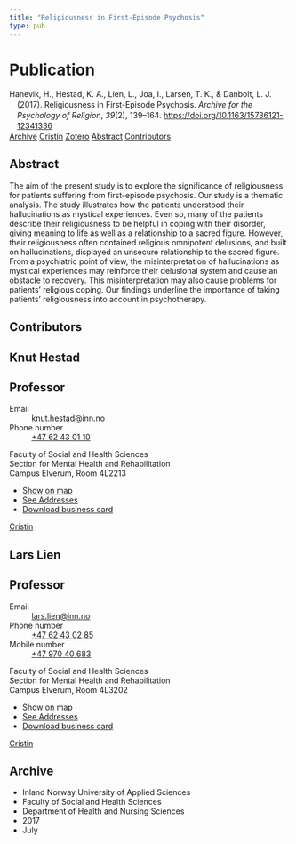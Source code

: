 ```yaml
---
title: "Religiousness in First-Episode Psychosis"
type: pub
---
```

<h1>Publication</h1>
<article id="csl-bib-container-K6W65G78" class="csl-bib-container">
  <div class="csl-bib-body" style="line-height: 1.35; padding-left: 1em; text-indent:-1em;">
  <div class="csl-entry">Hanevik, H., Hestad, K. A., Lien, L., Joa, I., Larsen, T. K., &amp; Danbolt, L. J. (2017). Religiousness in First-Episode Psychosis. <i>Archive for the Psychology of Religion</i>, <i>39</i>(2), 139&#x2013;164. <a href="https://doi.org/10.1163/15736121-12341336">https://doi.org/10.1163/15736121-12341336</a></div>
</div>
  <div class="csl-bib-buttons">
    <a href="#taxonomy-article-K6W65G78" class="csl-bib-button">Archive</a>
    <a href="https://app.cristin.no/results/show.jsf?id=1483496" alt="Cristin URL" class="csl-bib-button">Cristin</a>
    <a href="http://zotero.org/groups/5022929/items/K6W65G78" alt="Zotero URL" class="csl-bib-button">Zotero</a>
    <a href="#abstract-article-K6W65G78" class="csl-bib-button">Abstract</a>
    <a href="#contributors-article-K6W65G78" class="csl-bib-button">Contributors</a>
  </div>
  <div id="csl-bib-meta-container-K6W65G78"></div>
</article>
<div id="csl-bib-meta-K6W65G78" class="csl-bib-meta">
  <article id="abstract-article-K6W65G78" class="abstract-article">
    <h1>Abstract</h1>
    The aim of the present study is to explore the significance of religiousness for patients suffering from first-episode psychosis. Our study is a thematic analysis. The study illustrates how the patients understood their hallucinations as mystical experiences. Even so, many of the patients describe their religiousness to be helpful in coping with their disorder, giving meaning to life as well as a relationship to a sacred figure. However, their religiousness often contained religious omnipotent delusions, and built on hallucinations, displayed an unsecure relationship to the sacred figure. From a psychiatric point of view, the misinterpretation of hallucinations as mystical experiences may reinforce their delusional system and cause an obstacle to recovery. This misinterpretation may also cause problems for patients’ religious coping. Our findings underline the importance of taking patients’ religiousness into account in psychotherapy.
  </article>
  <article id="contributors-article-K6W65G78" class="contributors-article">
    <h1>Contributors</h1>
    <div class="personas">
<div class="vrtx-hinn-person-card">
<div class="photo">
<i class="lar la-user-circle missing-person"></i>
</div>
<div class="info">
<hgroup><h1>Knut Hestad</h1>
<h2>Professor</h2>
</hgroup><dl>
<dt>Email</dt>
<dd>
<a href="mailto:knut.hestad@inn.no">knut.hestad@inn.no</a>
</dd>
<dt>Phone number</dt>
<dd><a href="tel:+4762430110">
+47 62 43 01 10
</a></dd>
</dl>
<p>
Faculty of Social and Health Sciences<br>
Section for Mental Health and Rehabilitation<br>
Campus Elverum,
Room 4L2213
</p>
<ul class="vrtx-hinn-links">
<li><a href="https://www.google.com/maps?q=60.88177,11.53669">Show on map</a></li>
<li><a href="https://www.inn.no/english/find-an-employee/knut-hestad.html#vrtx-hinn-addresses">See Addresses</a></li>
<li><a href="https://www.inn.no/english/find-an-employee/knut-hestad.html?vrtx=vcf">Download business card</a></li>
</ul>
</div>
</div>
<a href="https://app.cristin.no/persons/show.jsf?id=43557" alt="Cristin URL" class="personas-cristin">Cristin</a>
</div> <div class="personas">
<div class="vrtx-hinn-person-card">
<div class="photo">
<i class="lar la-user-circle missing-person"></i>
</div>
<div class="info">
<hgroup><h1>Lars Lien</h1>
<h2>Professor</h2>
</hgroup><dl>
<dt>Email</dt>
<dd>
<a href="mailto:lars.lien@inn.no">lars.lien@inn.no</a>
</dd>
<dt>Phone number</dt>
<dd><a href="tel:+4762430285">
+47 62 43 02 85
</a></dd>
<dt>Mobile number</dt>
<dd><a href="tel:+4797040683">
+47 970 40 683
</a></dd>
</dl>
<p>
Faculty of Social and Health Sciences<br>
Section for Mental Health and Rehabilitation<br>
Campus Elverum,
Room 4L3202
</p>
<ul class="vrtx-hinn-links">
<li><a href="https://www.google.com/maps?q=60.88177,11.53669">Show on map</a></li>
<li><a href="https://www.inn.no/english/find-an-employee/lars-lien.html#vrtx-hinn-addresses">See Addresses</a></li>
<li><a href="https://www.inn.no/english/find-an-employee/lars-lien.html?vrtx=vcf">Download business card</a></li>
</ul>
</div>
</div>
<a href="https://app.cristin.no/persons/show.jsf?id=14287" alt="Cristin URL" class="personas-cristin">Cristin</a>
</div>
  </article>
  <article id="taxonomy-article-K6W65G78" class="taxonomy-article">
    <h1>Archive</h1>
    <ul>
      <li>Inland Norway University of Applied Sciences</li>
      <li>Faculty of Social and Health Sciences</li>
      <li>Department of Health and Nursing Sciences</li>
      <li>2017</li>
      <li>July</li>
    </ul>
  </article>
</div>
